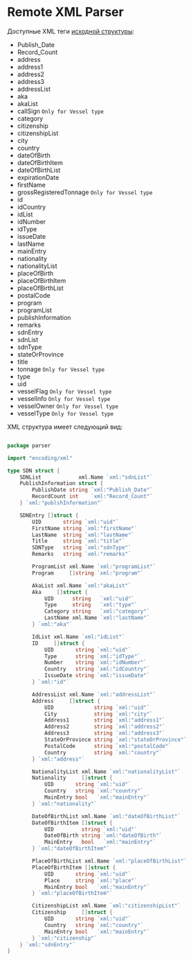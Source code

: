 # Remote XML Parser

Доступные XML теги [исходной структуры](https://www.treasury.gov/ofac/downloads/sdn.xm):

* Publish_Date
* Record_Count
* address
* address1
* address2
* address3
* addressList
* aka
* akaList
* callSign ```Only for Vessel type``` 
* category
* citizenship
* citizenshipList
* city
* country
* dateOfBirth
* dateOfBirthItem
* dateOfBirthList
* expirationDate
* firstName
* grossRegisteredTonnage ```Only for Vessel type```
* id
* idCountry
* idList
* idNumber
* idType
* issueDate
* lastName
* mainEntry
* nationality
* nationalityList
* placeOfBirth
* placeOfBirthItem
* placeOfBirthList
* postalCode
* program
* programList
* publishInformation
* remarks
* sdnEntry
* sdnList
* sdnType
* stateOrProvince
* title
* tonnage ```Only for Vessel type```
* type
* uid
* vesselFlag ```Only for Vessel type```
* vesselInfo ```Only for Vessel type```
* vesselOwner ```Only for Vessel type```
* vesselType ```Only for Vessel type```

XML структура имеет следующий вид:
```go

package parser

import "encoding/xml"

type SDN struct {
	SDNList            xml.Name `xml:"sdnList"`
	PublishInformation struct {
		PublishDate string `xml:"Publish_Date"`
		RecordCount int    `xml:"Record_Count"`
	} `xml:"publshInformation"`

	SDNEntry []struct {
		UID       string `xml:"uid"`
		FirstName string `xml:"firstName"`
		LastName  string `xml:"lastName"`
		Title     string `xml:"title"`
		SDNType   string `xml:"sdnType"`
		Remarks   string `xml:"remarks"`

		ProgramList xml.Name `xml:"programList"`
		Program     []string `xml:"program"`

		AkaList xml.Name `xml:"akaList"`
		Aka     []struct {
			UID      string   `xml:"uid"`
			Type     string   `xml:"type"`
			Category string   `xml:"category"`
			LastName xml.Name `xml:"lastName"`
		} `xml:"aka"`

		IdList xml.Name `xml:"idList"`
		ID     []struct {
			UID       string `xml:"uid"`
			Type      string `xml:"idType"`
			Number    string `xml:"idNumber"`
			Country   string `xml:"idCountry"`
			IssueDate string `xml:"issueDate"`
		} `xml:"id"`

		AddressList xml.Name `xml:"addressList"`
		Address     []struct {
			UID             string `xml:"uid"`
			City            string `xml:"city"`
			Address1        string `xml:"address1"`
			Address2        string `xml:"address2"`
			Address3        string `xml:"address3"`
			StateOrProvince string `xml:"stateOrProvince"`
			PostalCode      string `xml:"postalCode"`
			Country         string `xml:"country"`
		} `xml:"address"`

		NationalityList xml.Name `xml:"nationalityList"`
		Nationality     []struct {
			UID       string `xml:"uid"`
			Country   string `xml:"country"`
			MainEntry bool   `xml:"mainEntry"`
		} `xml:"nationality"`

		DateOfBirthList xml.Name `xml:"dateOfBirthList"`
		DateOfBirthItem []struct {
			UID         string `xml:"uid"`
			DateOfBirth string `xml:"dateOfBirth"`
			MainEntry   bool   `xml:"mainEntry"`
		} `xml:"dateOfBirthItem"`

		PlaceOfBirthList xml.Name `xml:"placeOfBirthList"`
		PlaceOfBirthItem []struct {
			UID       string `xml:"uid"`
			Place     string `xml:"place"`
			MainEntry bool   `xml:"mainEntry"`
		} `xml:"placeOfBirthItem"`

		CitizenshipList xml.Name `xml:"citizenshipList"`
		Citizenship     []struct {
			UID       string `xml:"uid"`
			Country   string `xml:"country"`
			MainEntry bool   `xml:"mainEntry"`
		} `xml:"citizenship"`
	} `xml:"sdnEntry"`
}


```